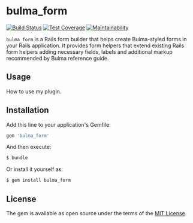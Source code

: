 # bulma_form

[![Build Status](https://travis-ci.org/storkvist/bulma_form.svg?branch=master)](https://travis-ci.org/storkvist/bulma_form) [![Test Coverage](https://api.codeclimate.com/v1/badges/0c49c4dd9f18ec44021e/test_coverage)](https://codeclimate.com/github/storkvist/bulma_form/test_coverage) [![Maintainability](https://api.codeclimate.com/v1/badges/0c49c4dd9f18ec44021e/maintainability)](https://codeclimate.com/github/storkvist/bulma_form/maintainability)

`bulma_form` is a Rails form builder that helps create Bulma-styled forms in your Rails application. It provides form helpers that extend existing Rails form helpers adding necessary fields, labels and additional markup recommended by Bulma reference guide.

## Usage

How to use my plugin.

## Installation

Add this line to your application's Gemfile:

```ruby
gem 'bulma_form'
```

And then execute:

```bash
$ bundle
```

Or install it yourself as:

```bash
$ gem install bulma_form
```

## License

The gem is available as open source under the terms of the [MIT License](https://opensource.org/licenses/MIT).
